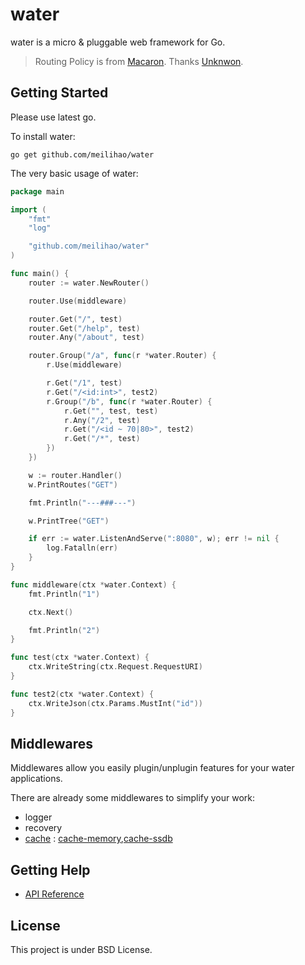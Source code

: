 # water

water is a micro & pluggable web framework for Go.

> Routing Policy is from [Macaron](github.com/go-macaron/macaron). Thanks [Unknwon](https://github.com/Unknwon).

## Getting Started

Please use latest go.

To install water:

	go get github.com/meilihao/water

The very basic usage of water:

```go
package main

import (
	"fmt"
	"log"

	"github.com/meilihao/water"
)

func main() {
	router := water.NewRouter()

	router.Use(middleware)

	router.Get("/", test)
	router.Get("/help", test)
	router.Any("/about", test)

	router.Group("/a", func(r *water.Router) {
		r.Use(middleware)

		r.Get("/1", test)
		r.Get("/<id:int>", test2)
		r.Group("/b", func(r *water.Router) {
			r.Get("", test, test)
			r.Any("/2", test)
			r.Get("/<id ~ 70|80>", test2)
			r.Get("/*", test)
		})
	})

	w := router.Handler()
	w.PrintRoutes("GET")

	fmt.Println("---###---")

	w.PrintTree("GET")

	if err := water.ListenAndServe(":8080", w); err != nil {
		log.Fatalln(err)
	}
}

func middleware(ctx *water.Context) {
	fmt.Println("1")

	ctx.Next()

	fmt.Println("2")
}

func test(ctx *water.Context) {
	ctx.WriteString(ctx.Request.RequestURI)
}

func test2(ctx *water.Context) {
	ctx.WriteJson(ctx.Params.MustInt("id"))
}
```

## Middlewares

Middlewares allow you easily plugin/unplugin features for your water applications.

There are already some middlewares to simplify your work:

- logger
- recovery
- [cache](https://github.com/meilihao/water-contrib/tree/master/cache) : [cache-memory](https://github.com/meilihao/water-contrib/tree/master/cache),[cache-ssdb](https://github.com/meilihao/water-contrib/tree/master/cache/ssdb)

## Getting Help

- [API Reference](https://gowalker.org/github.com/meilihao/water)

## License

This project is under BSD License.
